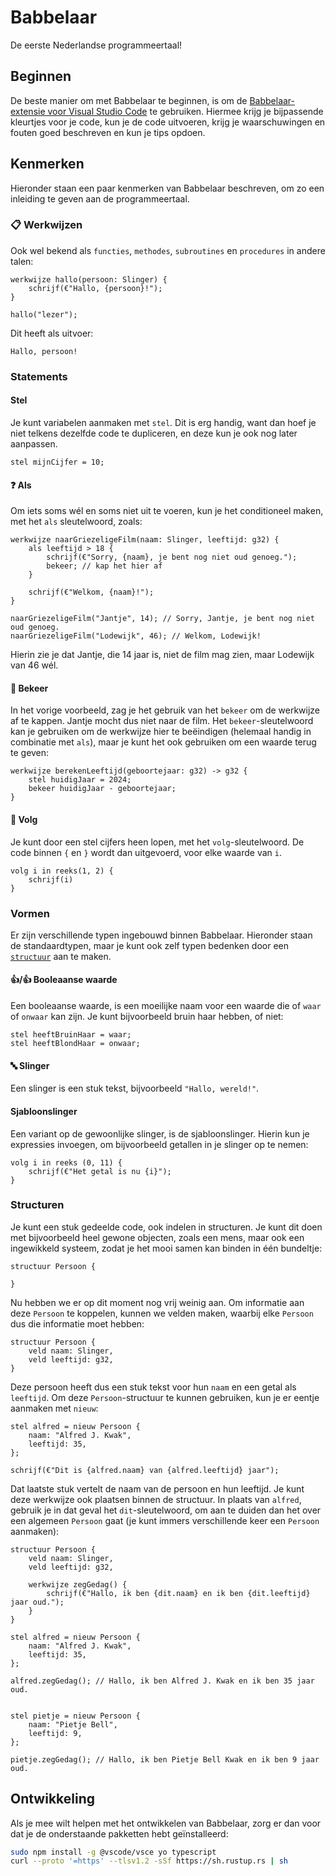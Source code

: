 # Babbelaar
De eerste Nederlandse programmeertaal!

## Beginnen
De beste manier om met Babbelaar te beginnen, is om de [Babbelaar-extensie voor Visual Studio Code](https://marketplace.visualstudio.com/items?itemName=babbelaar.babbelaar) te gebruiken. Hiermee krijg je bijpassende kleurtjes voor je code, kun je de code uitvoeren, krijg je waarschuwingen en fouten goed beschreven en kun je tips opdoen.

## Kenmerken
Hieronder staan een paar kenmerken van Babbelaar beschreven, om zo een inleiding te geven aan de programmeertaal.

### 📋 Werkwijzen
Ook wel bekend als `functies`, `methodes`, `subroutines` en `procedures` in andere talen:
```babbelaar
werkwijze hallo(persoon: Slinger) {
    schrijf(€"Hallo, {persoon}!");
}

hallo("lezer");
```

Dit heeft als uitvoer:
```babbelaar
Hallo, persoon!
```

### Statements

#### Stel
Je kunt variabelen aanmaken met `stel`. Dit is erg handig, want dan hoef je niet telkens dezelfde code te dupliceren, en deze kun je ook nog later aanpassen.
```babbelaar
stel mijnCijfer = 10;
```

#### ❓ Als
Om iets soms wél en soms niet uit te voeren, kun je het conditioneel maken, met het `als` sleutelwoord, zoals:
```babbelaar
werkwijze naarGriezeligeFilm(naam: Slinger, leeftijd: g32) {
    als leeftijd > 18 {
        schrijf(€"Sorry, {naam}, je bent nog niet oud genoeg.");
        bekeer; // kap het hier af
    }

    schrijf(€"Welkom, {naam}!");
}

naarGriezeligeFilm("Jantje", 14); // Sorry, Jantje, je bent nog niet oud genoeg.
naarGriezeligeFilm("Lodewijk", 46); // Welkom, Lodewijk!
```

Hierin zie je dat Jantje, die 14 jaar is, niet de film mag zien, maar Lodewijk van 46 wél.


#### 🚶 Bekeer
In het vorige voorbeeld, zag je het gebruik van het `bekeer` om de werkwijze af te kappen. Jantje mocht dus niet naar de film. Het `bekeer`-sleutelwoord kan je gebruiken om de werkwijze hier te beëindigen (helemaal handig in combinatie met `als`), maar je kunt het ook gebruiken om een waarde terug te geven:
```babbelaar
werkwijze berekenLeeftijd(geboortejaar: g32) -> g32 {
    stel huidigJaar = 2024;
    bekeer huidigJaar - geboortejaar;
}
```

#### 🔁 Volg
Je kunt door een stel cijfers heen lopen, met het `volg`-sleutelwoord. De code binnen `{` en `}` wordt dan uitgevoerd, voor elke waarde van `i`.
```babbelaar
volg i in reeks(1, 2) {
    schrijf(i)
}
```

### Vormen
Er zijn verschillende typen ingebouwd binnen Babbelaar. Hieronder staan de standaardtypen, maar je kunt ook zelf typen bedenken door een [`structuur`](#structuren) aan te maken.

#### 👍/👍 Booleaanse waarde
Een booleaanse waarde, is een moeilijke naam voor een waarde die of `waar` of `onwaar` kan zijn. Je kunt bijvoorbeeld bruin haar hebben, of niet:
```babbelaar
stel heeftBruinHaar = waar;
stel heeftBlondHaar = onwaar;
```

#### 🔤 Slinger
Een slinger is een stuk tekst, bijvoorbeeld `"Hallo, wereld!"`.

#### Sjabloonslinger
Een variant op de gewoonlijke slinger, is de sjabloonslinger. Hierin kun je expressies invoegen, om bijvoorbeeld getallen in je slinger op te nemen:
```babbelaar
volg i in reeks (0, 11) {
    schrijf(€"Het getal is nu {i}");
}
```

### Structuren
Je kunt een stuk gedeelde code, ook indelen in structuren. Je kunt dit doen met bijvoorbeeld heel gewone objecten, zoals een mens, maar ook een ingewikkeld systeem, zodat je het mooi samen kan binden in één bundeltje:
```babbelaar
structuur Persoon {

}
```

Nu hebben we er op dit moment nog vrij weinig aan. Om informatie aan deze `Persoon` te koppelen, kunnen we velden maken, waarbij elke `Persoon` dus die informatie moet hebben:
```babbelaar
structuur Persoon {
    veld naam: Slinger,
    veld leeftijd: g32,
}
```
Deze persoon heeft dus een stuk tekst voor hun `naam` en een getal als `leeftijd`. Om deze `Persoon`-structuur te kunnen gebruiken, kun je er eentje aanmaken met `nieuw`:
```babbelaar
stel alfred = nieuw Persoon {
    naam: "Alfred J. Kwak",
    leeftijd: 35,
};

schrijf(€"Dit is {alfred.naam} van {alfred.leeftijd} jaar");
```

Dat laatste stuk vertelt de naam van de persoon en hun leeftijd. Je kunt deze werkwijze ook plaatsen binnen de structuur. In plaats van `alfred`, gebruik je in dat geval het `dit`-sleutelwoord, om aan te duiden dan het over een algemeen `Persoon` gaat (je kunt immers verschillende keer een `Persoon` aanmaken):
```babbelaar
structuur Persoon {
    veld naam: Slinger,
    veld leeftijd: g32,

    werkwijze zegGedag() {
        schrijf(€"Hallo, ik ben {dit.naam} en ik ben {dit.leeftijd} jaar oud.");
    }
}

stel alfred = nieuw Persoon {
    naam: "Alfred J. Kwak",
    leeftijd: 35,
};

alfred.zegGedag(); // Hallo, ik ben Alfred J. Kwak en ik ben 35 jaar oud.


stel pietje = nieuw Persoon {
    naam: "Pietje Bell",
    leeftijd: 9,
};

pietje.zegGedag(); // Hallo, ik ben Pietje Bell Kwak en ik ben 9 jaar oud.
```

## Ontwikkeling
Als je mee wilt helpen met het ontwikkelen van Babbelaar, zorg er dan voor dat je de onderstaande pakketten hebt geïnstalleerd:
```sh
sudo npm install -g @vscode/vsce yo typescript
curl --proto '=https' --tlsv1.2 -sSf https://sh.rustup.rs | sh
```

